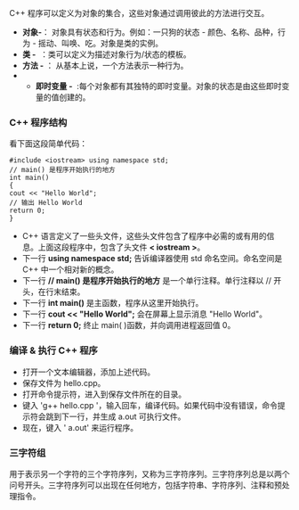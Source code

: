 C++ 程序可以定义为对象的集合，这些对象通过调用彼此的方法进行交互。

- **对象-**： 对象具有状态和行为。例如：一只狗的状态 - 颜色、名称、品种，行为 - 摇动、叫唤、吃。对象是类的实例。
- **类 -**  ：类可以定义为描述对象行为/状态的模板。
- **方法 -** ： 从基本上说，一个方法表示一种行为。
- - **即时变量 -**  :每个对象都有其独特的即时变量。对象的状态是由这些即时变量的值创建的。

### C++ 程序结构
看下面这段简单代码：
```
#include <iostream> using namespace std;
// main() 是程序开始执行的地方 
int main() 
{
cout << "Hello World";
// 输出 Hello World
return 0;
}
```
- C++ 语言定义了一些头文件，这些头文件包含了程序中必需的或有用的信息。上面这段程序中，包含了头文件 **< iostream >**。
- 下一行 **using namespace std;** 告诉编译器使用 std 命名空间。命名空间是 C++ 中一个相对新的概念。
- 下一行 **// main() 是程序开始执行的地方** 是一个单行注释。单行注释以 // 开头，在行末结束。
- 下一行 **int main()** 是主函数，程序从这里开始执行。
- 下一行 **cout << "Hello World";** 会在屏幕上显示消息 "Hello World"。
- 下一行 **return 0;** 终止 main( )函数，并向调用进程返回值 0。

### 编译 & 执行 C++ 程序
- 打开一个文本编辑器，添加上述代码。
- 保存文件为 hello.cpp。
- 打开命令提示符，进入到保存文件所在的目录。
- 键入 'g++ hello.cpp '，输入回车，编译代码。如果代码中没有错误，命令提示符会跳到下一行，并生成 a.out 可执行文件。
- 现在，键入 ' a.out' 来运行程序。

### 三字符组

用于表示另一个字符的三个字符序列，又称为三字符序列。三字符序列总是以两个问号开头。三字符序列可以出现在任何地方，包括字符串、字符序列、注释和预处理指令。































